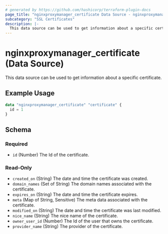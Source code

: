 ```yaml
---
# generated by https://github.com/hashicorp/terraform-plugin-docs
page_title: "nginxproxymanager_certificate Data Source - nginxproxymanager"
subcategory: "SSL Certificates"
description: |-
  This data source can be used to get information about a specific certificate.
---
```


# nginxproxymanager_certificate (Data Source)

This data source can be used to get information about a specific certificate.


## Example Usage

```terraform
data "nginxproxymanager_certificate" "certificate" {
  id = 1
}
```

<!-- schema generated by tfplugindocs -->
## Schema

### Required

- `id` (Number) The Id of the certificate.

### Read-Only

- `created_on` (String) The date and time the certificate was created.
- `domain_names` (Set of String) The domain names associated with the certificate.
- `expires_on` (String) The date and time the certificate expires.
- `meta` (Map of String, Sensitive) The meta data associated with the certificate.
- `modified_on` (String) The date and time the certificate was last modified.
- `nice_name` (String) The nice name of the certificate.
- `owner_user_id` (Number) The Id of the user that owns the certificate.
- `provider_name` (String) The provider of the certificate.
